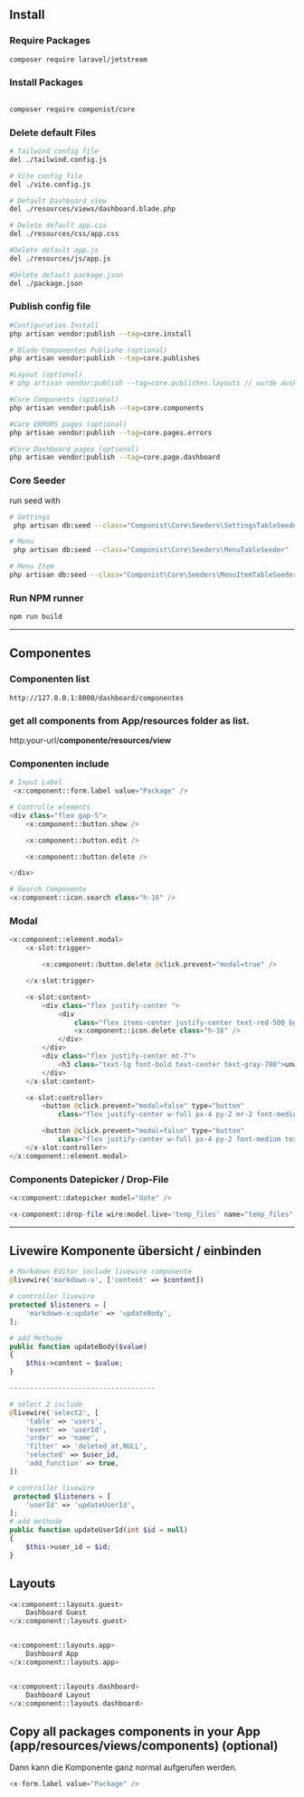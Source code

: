 ## Install

### Require Packages

```bash
composer require laravel/jetstream
```

### Install Packages

```bash

composer require componist/core
```

### Delete default Files

```bash
# Tailwind config file
del ./tailwind.config.js

# Vite config file
del ./vite.config.js

# Default Dashboard view
del ./resources/views/dashboard.blade.php

# Delete default app.css
del ./resources/css/app.css

#Delete default app.js
del ./resources/js/app.js

#Delete default package.json
del ./package.json
```

### Publish config file

```bash
#Configuration Install
php artisan vendor:publish --tag=core.install

# Blade Componentes Publishe (optional)
php artisan vendor:publish --tag=core.publishes

#Layout (optional)
# php artisan vendor:publish --tag=core.publishes.layouts // wurde auskommentiert

#Core Components (optional)
php artisan vendor:publish --tag=core.components

#Core ERRORS pages (optional)
php artisan vendor:publish --tag=core.pages.errors

#Core Dashboard pages (optional)
php artisan vendor:publish --tag=core.page.dashboard
```

### Core Seeder

run seed with

```bash
# Settings
 php artisan db:seed --class="Componist\Core\Seeders\SettingsTableSeeder"

# Menu
 php artisan db:seed --class="Componist\Core\Seeders\MenuTableSeeder"

# Menu Item
php artisan db:seed --class="Componist\Core\Seeders\MenuItemTableSeeder"

```

### Run NPM runner

```bash
npm run build
```

---

## Componentes

### Componenten list

```url
http://127.0.0.1:8000/dashboard/componentes
```

### get all components from App/resources folder as list.

http:your-url/**componente/resources/view**

### Componenten include

```php
# Input Label
 <x:component::form.label value="Package" />

# Controlle elements
<div class="flex gap-5">
    <x:component::button.show />

    <x:component::button.edit />

    <x:component::button.delete />

</div>

# Search Componente
<x:component::icon.search class="h-16" />
```

### Modal

```php
<x:component::element.modal>
    <x-slot:trigger>

        <x:component::button.delete @click.prevent="modal=true" />

    </x-slot:trigger>

    <x-slot:content>
        <div class="flex justify-center ">
            <div
                class="flex items-center justify-center text-red-500 bg-red-200 rounded-full shadow-sm w-28 h-28">
                <x:component::icon.delete class="h-16" />
            </div>
        </div>
        <div class="flex justify-center mt-7">
            <h3 class="text-lg font-bold text-center text-gray-700">unwiderruflich löschen?</h3>
        </div>
    </x-slot:content>

    <x-slot:controller>
        <button @click.prevent="modal=false" type="button"
            class="flex justify-center w-full px-4 py-2 mr-2 font-medium text-center text-white bg-gray-300 border border-transparent rounded-md shadow-sm hover:bg-gray-400 focus:outline-none focus:ring-2 focus:ring-offset-2 focus:ring-gray-500">Abbrechen</button>

        <button @click.prevent="modal=false" type="button"
            class="flex justify-center w-full px-4 py-2 font-medium text-center text-white bg-red-500 border border-transparent rounded-md shadow-sm hover:bg-red-600 focus:outline-none focus:ring-2 focus:ring-offset-2 focus:ring-red-500">löschen</button>
    </x-slot:controller>
</x:component::element.modal>
```

### Components Datepicker / Drop-File

```php
<x:component::datepicker model="date" />

<x-component::drop-file wire:model.live='temp_files' name="temp_files" title="jpg, png, pdf, docx (MAX. 10Mb)" />

```

---

## Livewire Komponente übersicht / einbinden

```php
# Markdown Editor include livewire componente
@livewire('markdown-x', ['content' => $content])

# controller livewire
protected $listeners = [
    'markdown-x:update' => 'updateBody',
];

# add Methode
public function updateBody($value)
{
    $this->content = $value;
}

------------------------------------

# select 2 include
@livewire('select2', [
    'table' => 'users',
    'event' => 'userId',
    'order' => 'name',
    'filter' => 'deleted_at,NULL',
    'selected' => $user_id,
    'add_function' => true,
])

# controller livewire
 protected $listeners = [
    'userId' => 'updateUserId',
];
# add methode
public function updateUserId(int $id = null)
{
    $this->user_id = $id;
}

```

## Layouts

```php
<x:component::layouts.guest>
    Dashboard Guest
</x:component::layouts.guest>


<x:component::layouts.app>
    Dashboard App
</x:component::layouts.app>


<x:component::layouts.dashboard>
    Dashboard Layout
</x:component::layouts.dashboard>
```

## Copy all packages components in your App (app/resources/views/components) (optional)

Dann kann die Komponente ganz normal aufgerufen werden.

```php
<x-form.label value="Package" />
```
